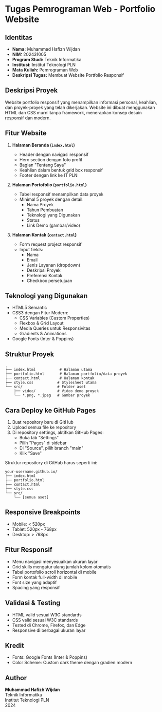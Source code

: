 # Tugas Pemrograman Web - Portfolio Website

## Identitas
- **Nama:** Muhammad Hafizh Wijdan
- **NIM:** 202431005
- **Program Studi:** Teknik Informatika
- **Institusi:** Institut Teknologi PLN
- **Mata Kuliah:** Pemrograman Web
- **Deskripsi Tugas:** Membuat Website Portfolio Responsif

## Deskripsi Proyek
Website portfolio responsif yang menampilkan informasi personal, keahlian, dan proyek-proyek yang telah dikerjakan. Website ini dibuat menggunakan HTML dan CSS murni tanpa framework, menerapkan konsep desain responsif dan modern.

## Fitur Website
1. **Halaman Beranda (`index.html`)**
   - Header dengan navigasi responsif
   - Hero section dengan foto profil
   - Bagian "Tentang Saya"
   - Keahlian dalam bentuk grid box responsif
   - Footer dengan link ke IT PLN

2. **Halaman Portofolio (`portfolio.html`)**
   - Tabel responsif menampilkan data proyek
   - Minimal 5 proyek dengan detail:
     - Nama Proyek
     - Tahun Pembuatan
     - Teknologi yang Digunakan
     - Status
     - Link Demo (gambar/video)

3. **Halaman Kontak (`contact.html`)**
   - Form request project responsif
   - Input fields:
     - Nama
     - Email
     - Jenis Layanan (dropdown)
     - Deskripsi Proyek
     - Preferensi Kontak
     - Checkbox persetujuan

## Teknologi yang Digunakan
- HTML5 Semantic
- CSS3 dengan Fitur Modern:
  - CSS Variables (Custom Properties)
  - Flexbox & Grid Layout
  - Media Queries untuk Responsivitas
  - Gradients & Animations
- Google Fonts (Inter & Poppins)

## Struktur Proyek

```
.
├── index.html           # Halaman utama
├── portfolio.html       # Halaman portfolio/data proyek
├── contact.html         # Halaman kontak
├── style.css           # Stylesheet utama
└── src/                # Folder aset
    ├── video/          # Video demo proyek
    └── *.png, *.jpeg   # Gambar proyek
```

## Cara Deploy ke GitHub Pages

1. Buat repository baru di GitHub
2. Upload semua file ke repository
3. Di repository settings, aktifkan GitHub Pages:
   - Buka tab "Settings"
   - Pilih "Pages" di sidebar
   - Di "Source", pilih branch "main"
   - Klik "Save"

Struktur repository di GitHub harus seperti ini:
```
your-username.github.io/
├── index.html
├── portfolio.html
├── contact.html
├── style.css
└── src/
    └── [semua aset]
```

## Responsive Breakpoints
- Mobile: < 520px
- Tablet: 520px - 768px
- Desktop: > 768px

## Fitur Responsif
- Menu navigasi menyesuaikan ukuran layar
- Grid skills mengatur ulang jumlah kolom otomatis
- Tabel portofolio scroll horizontal di mobile
- Form kontak full-width di mobile
- Font size yang adaptif
- Spacing yang responsif

## Validasi & Testing
- HTML valid sesuai W3C standards
- CSS valid sesuai W3C standards
- Tested di Chrome, Firefox, dan Edge
- Responsive di berbagai ukuran layar

## Kredit
- Fonts: Google Fonts (Inter & Poppins)
- Color Scheme: Custom dark theme dengan gradien modern

## Author
**Muhammad Hafizh Wijdan**  
Teknik Informatika  
Institut Teknologi PLN  
2024